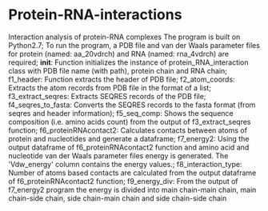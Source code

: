 # Protein-RNA-interactions 
Interaction analysis of protein-RNA complexes 
The program is built on Python2.7;
To run the program, a PDB file and van der Waals parameter files for protein (named: aa_20vdrch) and RNA (named: rna_4vdrch) are required; 
__init__:  Function initializes the instance of protein_RNA_interaction class with PDB file name (with path), protein chain and RNA chain;
f1_header: Function extracts the header of PDB file;
f2_atom_coords: Extracts the atom records from PDB file in the format of a list;
f3_extract_seqres: Extracts SEQRES records of the PDB file;
f4_seqres_to_fasta: Converts the SEQRES records to the fasta format (from seqres and header information);
f5_seq_comp: Shows the sequence composition (i.e. amino acids count) from the output of f3_extract_seqres function;
f6_proteinRNAcontact2: Calculates contacts between atoms of protein and nucleotides and generate a dataframe; 
f7_energy2: Using the output dataframe of f6_proteinRNAcontact2 function and amino acid and nucleotide van der Waals parameter files energy is generated. The 'Vdw_energy' column contains the energy values.;
f8_interaction_type: Number of atoms based contacts are calculated from the output dataframe of f6_proteinRNAcontact2 function;
f9_energy_div: From the output of f7_energy2 program the energy is divided into main chain-main chain, main chain-side chain, side chain-main chain and side chain-side chain
